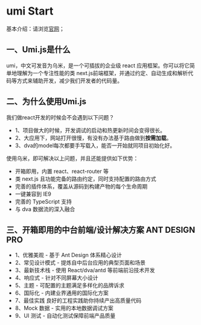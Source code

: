 # umi Start

基本介绍：请浏览[官网](https://umijs.org/zh-CN)；

## 一、Umi.js是什么

umi，中文可发音为乌米，是一个可插拔的企业级 react 应用框架。你可以将它简单地理解为一个专注性能的类 next.js前端框架，并通过约定、自动生成和解析代码等方式来辅助开发，减少我们开发者的代码量。

## 二、为什么使用Umi.js

我们做react开发的时候会不会遇到以下问题？

* 1、项目做大的时候，开发调试的启动和热更新时间会变得很长。
* 2、大应用下，网站打开很慢，有没有办法基于路由做到**按需加载**。
* 3、dva的model每次都要手写载入，能否一开始就同项目初始化好。

使用乌米，即可解决以上问题，并且还能提供如下优势：

* 开箱即用，内置 react、react-router 等
* 类 next.js 且功能完备的路由约定，同时支持配置的路由方式
* 完善的插件体系，覆盖从源码到构建产物的每个生命周期
* 一键兼容到 IE9
* 完善的 TypeScript 支持
* 与 dva 数据流的深入融合

## 三、开箱即用的中台前端/设计解决方案 ANT DESIGN PRO

* 1、优雅美观 - 基于 Ant Design 体系精心设计
* 2、常见设计模式 - 提炼自中后台应用的典型页面和场景
* 3、最新技术栈 - 使用 React/dva/antd 等前端前沿技术开发
* 4、响应式 - 针对不同屏幕大小设计
* 5、主题 - 可配置的主题满足多样化的品牌诉求
* 6、国际化 - 内建业界通用的国际化方案
* 7、最佳实践 良好的工程实践助你持续产出高质量代码
* 8、Mock 数据 - 实用的本地数据调试方案
* 9、UI 测试 - 自动化测试保障前端产品质量
